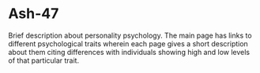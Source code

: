 # Ash-47
Brief description about personality psychology.
The main page has links to different psychological traits wherein each page gives
a short description about them citing differences with individuals showing high and low
levels of that particular trait.
